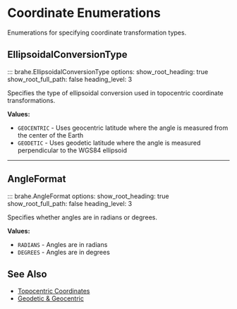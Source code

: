 # Coordinate Enumerations

Enumerations for specifying coordinate transformation types.

## EllipsoidalConversionType

::: brahe.EllipsoidalConversionType
    options:
      show_root_heading: true
      show_root_full_path: false
      heading_level: 3

Specifies the type of ellipsoidal conversion used in topocentric coordinate transformations.

**Values:**
- `GEOCENTRIC` - Uses geocentric latitude where the angle is measured from the center of the Earth
- `GEODETIC` - Uses geodetic latitude where the angle is measured perpendicular to the WGS84 ellipsoid

---

## AngleFormat

::: brahe.AngleFormat
    options:
      show_root_heading: true
      show_root_full_path: false
      heading_level: 3

Specifies whether angles are in radians or degrees.

**Values:**
- `RADIANS` - Angles are in radians
- `DEGREES` - Angles are in degrees

## See Also

- [Topocentric Coordinates](topocentric.md)
- [Geodetic & Geocentric](geodetic.md)
